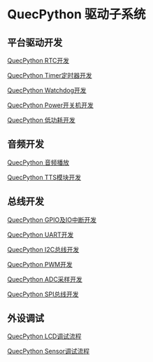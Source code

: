 # QuecPython 驱动子系统
## 平台驱动开发
[QuecPython RTC开发](zh-cn/QuecPythonSub/RTC.md)

[QuecPython Timer定时器开发](zh-cn/QuecPythonSub/Timer.md)

[QuecPython Watchdog开发](zh-cn/QuecPythonSub/WDT.md)

[QuecPython Power开关机开发](zh-cn/QuecPythonSub/Power.md)

[QuecPython 低功耗开发](zh-cn/QuecPythonSub/PM.md)

<!-- * [QuecPython 充电管理](zh-cn/QuecPythonSub/) -->

## 音频开发

[QuecPython 音频播放](zh-cn/QuecPythonSub/Audio.md)

<!-- * [QuecPython 录制音频](zh-cn/QuecPythonSub/) -->

[QuecPython TTS模块开发](zh-cn/QuecPythonSub/TTS.md)

## 总线开发

[QuecPython GPIO及IO中断开发](zh-cn/QuecPythonSub/GPIO.md)

[QuecPython UART开发](zh-cn/QuecPythonSub/UART.md)

[QuecPython I2C总线开发](zh-cn/QuecPythonSub/IIC.md)

[QuecPython PWM开发](zh-cn/QuecPythonSub/PWM.md)

[QuecPython ADC采样开发](zh-cn/QuecPythonSub/ADC.md)

[QuecPython SPI总线开发](zh-cn/QuecPythonSub/SPI.md)
	  
## 外设调试

<!-- * [QuecPython SPI Nor Flash调试流程](zh-cn/QuecPythonSub/) -->

[QuecPython LCD调试流程](zh-cn/QuecPythonSub/LCD.md)

[QuecPython Sensor调试流程](zh-cn/QuecPythonSub/Sensor.md)

<!-- * [QuecPython 摄像头调试流程](zh-cn/QuecPythonSub/) -->

<!-- * [QuecPython SD卡调试流程](zh-cn/QuecPythonSub/) -->